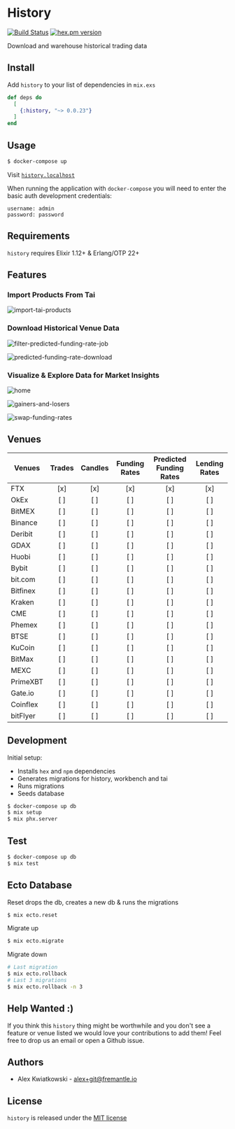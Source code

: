 # History
[![Build Status](https://github.com/fremantle-industries/history/workflows/test/badge.svg?branch=main)](https://github.com/fremantle-industries/history/actions?query=workflow%3Atest)
[![hex.pm version](https://img.shields.io/hexpm/v/history.svg?style=flat)](https://hex.pm/packages/history)

Download and warehouse historical trading data

## Install

Add `history` to your list of dependencies in `mix.exs`

```elixir
def deps do
  [
    {:history, "~> 0.0.23"}
  ]
end
```

## Usage

```bash
$ docker-compose up
```

Visit [`history.localhost`](http://history.localhost)

When running the application with `docker-compose` you will need to enter the basic auth development credentials:

```
username: admin
password: password
```

## Requirements

`history` requires Elixir 1.12+ & Erlang/OTP 22+

## Features

### Import Products From Tai

![import-tai-products](./docs/import-tai-products.png)

### Download Historical Venue Data

![filter-predicted-funding-rate-job](./docs/filter-predicted-funding-rate-job.png)

![predicted-funding-rate-download](./docs/predicted-funding-rate-download.png)

### Visualize & Explore Data for Market Insights

![home](./docs/history-home.png)

![gainers-and-losers](./docs/history-gainers-losers.png)

![swap-funding-rates](./docs/swap-funding-rates.png)

## Venues

| Venues   | Trades | Candles | Funding Rates | Predicted Funding Rates | Lending Rates |
| -------- | :----: | :-----: | :-----------: | :---------------------: | :-----------: |
| FTX      |  [x]   |   [x]   |      [x]      |           [x]           |      [x]      |
| OkEx     |  [ ]   |   [ ]   |      [ ]      |           [ ]           |      [ ]      |
| BitMEX   |  [ ]   |   [ ]   |      [ ]      |           [ ]           |      [ ]      |
| Binance  |  [ ]   |   [ ]   |      [ ]      |           [ ]           |      [ ]      |
| Deribit  |  [ ]   |   [ ]   |      [ ]      |           [ ]           |      [ ]      |
| GDAX     |  [ ]   |   [ ]   |      [ ]      |           [ ]           |      [ ]      |
| Huobi    |  [ ]   |   [ ]   |      [ ]      |           [ ]           |      [ ]      |
| Bybit    |  [ ]   |   [ ]   |      [ ]      |           [ ]           |      [ ]      |
| bit.com  |  [ ]   |   [ ]   |      [ ]      |           [ ]           |      [ ]      |
| Bitfinex |  [ ]   |   [ ]   |      [ ]      |           [ ]           |      [ ]      |
| Kraken   |  [ ]   |   [ ]   |      [ ]      |           [ ]           |      [ ]      |
| CME      |  [ ]   |   [ ]   |      [ ]      |           [ ]           |      [ ]      |
| Phemex   |  [ ]   |   [ ]   |      [ ]      |           [ ]           |      [ ]      |
| BTSE     |  [ ]   |   [ ]   |      [ ]      |           [ ]           |      [ ]      |
| KuCoin   |  [ ]   |   [ ]   |      [ ]      |           [ ]           |      [ ]      |
| BitMax   |  [ ]   |   [ ]   |      [ ]      |           [ ]           |      [ ]      |
| MEXC     |  [ ]   |   [ ]   |      [ ]      |           [ ]           |      [ ]      |
| PrimeXBT |  [ ]   |   [ ]   |      [ ]      |           [ ]           |      [ ]      |
| Gate.io  |  [ ]   |   [ ]   |      [ ]      |           [ ]           |      [ ]      |
| Coinflex |  [ ]   |   [ ]   |      [ ]      |           [ ]           |      [ ]      |
| bitFlyer |  [ ]   |   [ ]   |      [ ]      |           [ ]           |      [ ]      |

## Development

Initial setup:

- Installs `hex` and `npm` dependencies
- Generates migrations for history, workbench and tai
- Runs migrations
- Seeds database

```bash
$ docker-compose up db
$ mix setup
$ mix phx.server
```

## Test

```bash
$ docker-compose up db
$ mix test
```

## Ecto Database

Reset drops the db, creates a new db & runs the migrations

```bash
$ mix ecto.reset
```

Migrate up

```bash
$ mix ecto.migrate
```

Migrate down

```bash
# Last migration
$ mix ecto.rollback
# Last 3 migrations
$ mix ecto.rollback -n 3
```

## Help Wanted :)

If you think this `history` thing might be worthwhile and you don't see a feature
or venue listed we would love your contributions to add them! Feel free to
drop us an email or open a Github issue.

## Authors

- Alex Kwiatkowski - alex+git@fremantle.io

## License

`history` is released under the [MIT license](./LICENSE)
